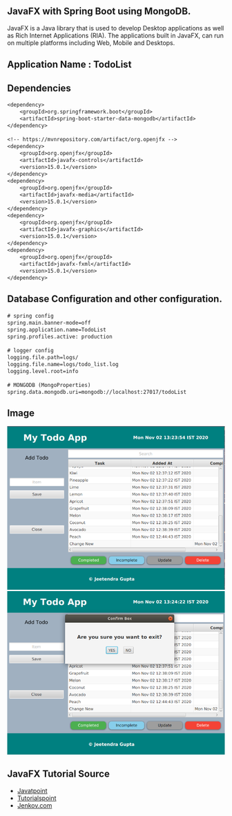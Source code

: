 ## JavaFX with Spring Boot using MongoDB.
JavaFX is a Java library that is used to develop Desktop applications as well as Rich Internet Applications (RIA). The applications built in JavaFX, can run on multiple platforms including Web, Mobile and Desktops.


## Application Name : TodoList

## Dependencies

```
<dependency>
	<groupId>org.springframework.boot</groupId>
	<artifactId>spring-boot-starter-data-mongodb</artifactId>
</dependency>

<!-- https://mvnrepository.com/artifact/org.openjfx -->
<dependency>
	<groupId>org.openjfx</groupId>
	<artifactId>javafx-controls</artifactId>
	<version>15.0.1</version>
</dependency>
<dependency>
	<groupId>org.openjfx</groupId>
	<artifactId>javafx-media</artifactId>
	<version>15.0.1</version>
</dependency>
<dependency>
	<groupId>org.openjfx</groupId>
	<artifactId>javafx-graphics</artifactId>
	<version>15.0.1</version>
</dependency>
<dependency>
	<groupId>org.openjfx</groupId>
	<artifactId>javafx-fxml</artifactId>
	<version>15.0.1</version>
</dependency>
```

## Database Configuration and other configuration.
```
# spring config
spring.main.banner-mode=off
spring.application.name=TodoList
spring.profiles.active: production

# logger config
logging.file.path=logs/
logging.file.name=logs/todo_list.log
logging.level.root=info

# MONGODB (MongoProperties)
spring.data.mongodb.uri=mongodb://localhost:27017/todoList

```

## Image
![Image 1](https://github.com/jeetendra29gupta/javafx-mongodb/blob/master/src/main/resources/image/Screenshot%20from%202020-11-02%2013-23-42.png)
![Image 2](https://github.com/jeetendra29gupta/javafx-mongodb/blob/master/src/main/resources/image/Screenshot%20from%202020-11-02%2013-24-07.png)

## JavaFX Tutorial Source
- [Javatpoint](https://www.javatpoint.com/javafx-tutorial)
- [Tutorialspoint](https://www.tutorialspoint.com/javafx/index.html)
- [Jenkov.com](http://tutorials.jenkov.com/javafx/index.html)

